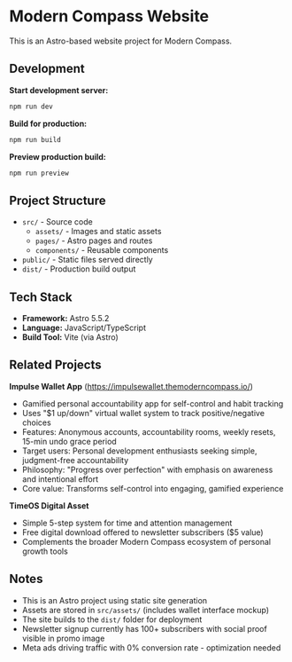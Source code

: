 # Modern Compass Website

This is an Astro-based website project for Modern Compass.

## Development

**Start development server:**
```bash
npm run dev
```

**Build for production:**
```bash
npm run build
```

**Preview production build:**
```bash
npm run preview
```

## Project Structure

- `src/` - Source code
  - `assets/` - Images and static assets
  - `pages/` - Astro pages and routes
  - `components/` - Reusable components
- `public/` - Static files served directly
- `dist/` - Production build output

## Tech Stack

- **Framework:** Astro 5.5.2
- **Language:** JavaScript/TypeScript
- **Build Tool:** Vite (via Astro)

## Related Projects

**Impulse Wallet App** (https://impulsewallet.themoderncompass.io/)
- Gamified personal accountability app for self-control and habit tracking
- Uses "$1 up/down" virtual wallet system to track positive/negative choices
- Features: Anonymous accounts, accountability rooms, weekly resets, 15-min undo grace period
- Target users: Personal development enthusiasts seeking simple, judgment-free accountability
- Philosophy: "Progress over perfection" with emphasis on awareness and intentional effort
- Core value: Transforms self-control into engaging, gamified experience

**TimeOS Digital Asset**
- Simple 5-step system for time and attention management
- Free digital download offered to newsletter subscribers ($5 value)
- Complements the broader Modern Compass ecosystem of personal growth tools

## Notes

- This is an Astro project using static site generation
- Assets are stored in `src/assets/` (includes wallet interface mockup)
- The site builds to the `dist/` folder for deployment
- Newsletter signup currently has 100+ subscribers with social proof visible in promo image
- Meta ads driving traffic with 0% conversion rate - optimization needed